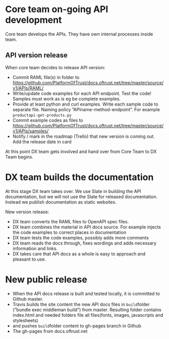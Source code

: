 # Core team on-going API development

Core team develops the APIs. They have own internal processes inside team. 

## API version release

When core team decides to release API version: 

* Commit RAML file(s) in folder to https://github.com/PlatformOfTrust/docs.oftrust.net/tree/master/source/v1/APIs/RAML/  
* Write/update code examples for each API endpoint. Test the code! Samples must work as is eg be complete examples. 
* Provide at least python and curl examples. Write each sample code to separate file. Naming policy ”APIname-method-endpoint”. For example ```productapi-get-products.py```
* Commit example codes as files to https://github.com/PlatformOfTrust/docs.oftrust.net/tree/master/source/v1/APIs/samples/  
* Notify / mark in the roadmap (Trello) that new version is coming out. Add the release date in card


At this point DX team gets involved and hand over from Core Team to DX Team begins. 

# DX team builds the documentation 

At this stage DX team takes over. We use Slate in building the API documentation, but we will not use the Slate for released documentation. Instead we publish documentation as static websites. 

New version release: 

* DX team converts the RAML files to OpenAPI spec files. 
* DX team combines the material in API docs source. For example injects the code examples to correct places in documentation
* DX team tests the code examples, possibly adds more comments 
* DX team reads the docs through, fixes wordings and adds necessary information and links. 
* DX takes care that API docs as a whole is easy to approach and pleasant to use.
 

# New public release

* When the API docs release is built and tested locally, it is committed to Github master. 
* Travis builds the site content the new API docs files in ```build```folder (”bundle exec middleman build”) from master. Resulting folder  contains index.html and needed folders file all files(fonts, images, javascripts and stylesheets)
*  and pushes ```build```folder content to gh-pages branch in Github
* The gh-pages from docs.oftrust.net 

